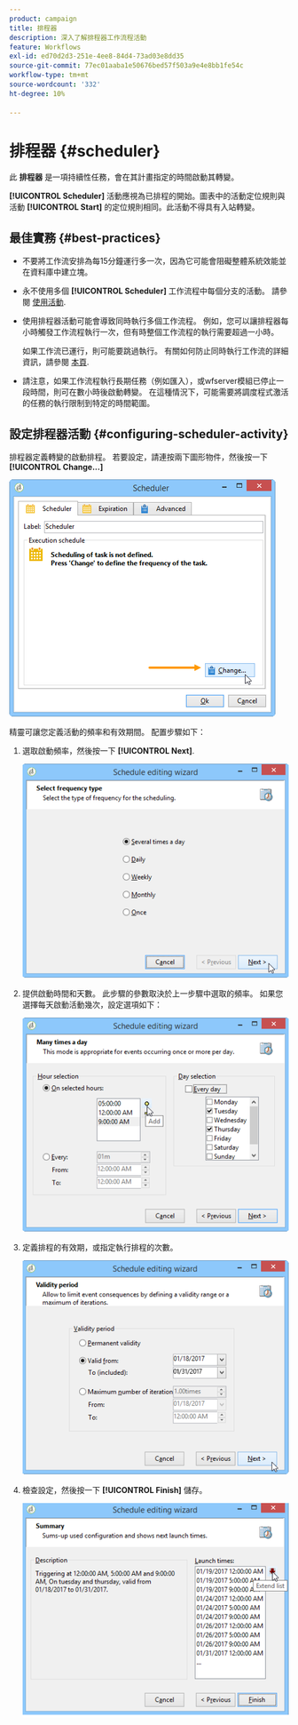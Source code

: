```yaml
---
product: campaign
title: 排程器
description: 深入了解排程器工作流程活動
feature: Workflows
exl-id: ed70d2d3-251e-4ee8-84d4-73ad03e8dd35
source-git-commit: 77ec01aaba1e50676bed57f503a9e4e8bb1fe54c
workflow-type: tm+mt
source-wordcount: '332'
ht-degree: 10%

---
```


# 排程器 {#scheduler}



此 **排程器** 是一項持續性任務，會在其計畫指定的時間啟動其轉變。

**[!UICONTROL Scheduler]** 活動應視為已排程的開始。圖表中的活動定位規則與活動 **[!UICONTROL Start]** 的定位規則相同。此活動不得具有入站轉變。

## 最佳實務 {#best-practices}

* 不要將工作流安排為每15分鐘運行多一次，因為它可能會阻礙整體系統效能並在資料庫中建立塊。

* 永不使用多個 **[!UICONTROL Scheduler]** 工作流程中每個分支的活動。 請參閱 [使用活動](workflow-best-practices.md#using-activities).

* 使用排程器活動可能會導致同時執行多個工作流程。 例如，您可以讓排程器每小時觸發工作流程執行一次，但有時整個工作流程的執行需要超過一小時。

   如果工作流已運行，則可能要跳過執行。 有關如何防止同時執行工作流的詳細資訊，請參閱 [本頁](monitor-workflow-execution.md#preventing-simultaneous-multiple-executions).

* 請注意，如果工作流程執行長期任務（例如匯入），或wfserver模組已停止一段時間，則可在數小時後啟動轉變。 在這種情況下，可能需要將調度程式激活的任務的執行限制到特定的時間範圍。

## 設定排程器活動 {#configuring-scheduler-activity}

排程器定義轉變的啟動排程。 若要設定，請連按兩下圖形物件，然後按一下 **[!UICONTROL Change...]**

![](assets/s_user_segmentation_scheduler.png)

精靈可讓您定義活動的頻率和有效期間。 配置步驟如下：

1. 選取啟動頻率，然後按一下 **[!UICONTROL Next]**.

   ![](assets/s_user_segmentation_scheduler2.png)

1. 提供啟動時間和天數。 此步驟的參數取決於上一步驟中選取的頻率。 如果您選擇每天啟動活動幾次，設定選項如下：

   ![](assets/s_user_segmentation_scheduler3.png)

1. 定義排程的有效期，或指定執行排程的次數。

   ![](assets/s_user_segmentation_scheduler4.png)

1. 檢查設定，然後按一下 **[!UICONTROL Finish]** 儲存。

   ![](assets/s_user_segmentation_scheduler5.png)
